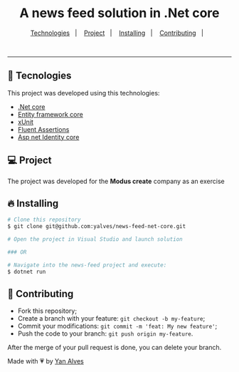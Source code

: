 <h1 align="center">A news feed solution in .Net core</h1>

<p align="center">
  <a href="#-tecnologias">Technologies</a>&nbsp;&nbsp;&nbsp;|&nbsp;&nbsp;&nbsp;
  <a href="#-projeto">Project</a>&nbsp;&nbsp;&nbsp;|&nbsp;&nbsp;&nbsp;
  <a href="#-instalação">Installing</a>&nbsp;&nbsp;&nbsp;|&nbsp;&nbsp;&nbsp;
  <a href="#-instalação">Contributing</a>&nbsp;&nbsp;&nbsp;|&nbsp;&nbsp;&nbsp;
</p>

<br>


---

## 🚀 Tecnologies

This project was developed using this technologies:

- [.Net core](https://github.com/dotnet/core)
- [Entity framework core](https://github.com/dotnet/efcore)
- [xUnit](https://xunit.net/)
- [Fluent Assertions](https://fluentassertions.com/)
- [Asp net Identity core](https://github.com/dotnet/aspnetcore)

## 💻 Project
The project was developed for the <strong>Modus create</strong> company as an exercise


## 🔥 Installing

```bash
# Clone this repository
$ git clone git@github.com:yalves/news-feed-net-core.git

# Open the project in Visual Studio and launch solution

### OR

# Navigate into the news-feed project and execute:
$ dotnet run
```


## 🤔 Contributing

- Fork this repository;
- Create a branch with your feature: `git checkout -b my-feature`;
- Commit your modifications: `git commit -m 'feat: My new feature'`;
- Push the code to your branch: `git push origin my-feature`.

After the merge of your pull request is done, you can delete your branch.


Made with 💗 by [Yan Alves](https://www.linkedin.com/in/yan-alves-monteiro-b8743810a/)